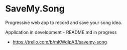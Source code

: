 # SaveMy.Song

Progressive web app to record and save your song idea.

Application in development - README.md in progress

* https://trello.com/b/mKWdIpAB/savemy-song